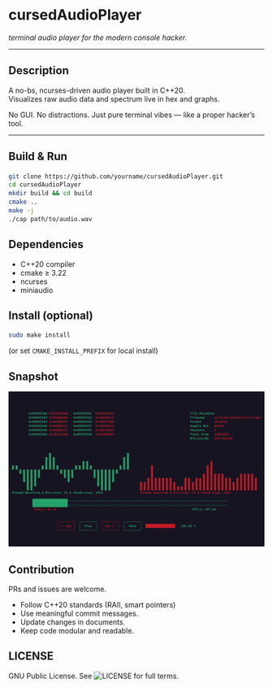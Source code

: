 # cursedAudioPlayer

*terminal audio player for the modern console hacker.*

---

## Description

A no-bs, ncurses-driven audio player built in C++20.  
Visualizes raw audio data and spectrum live in hex and graphs.

No GUI. No distractions. Just pure terminal vibes — like a proper hacker’s tool.

---

## Build & Run

```bash
git clone https://github.com/yourname/cursedAudioPlayer.git
cd cursedAudioPlayer
mkdir build && cd build
cmake ..
make -j
./cap path/to/audio.wav
```

## Dependencies
- C++20 compiler
- cmake ≥ 3.22
- ncurses
- miniaudio

## Install (optional)
```bash
sudo make install
```
(or set `CMAKE_INSTALL_PREFIX` for local install)

## Snapshot
![image](images/snap.png)

## Contribution
PRs and issues are welcome.
- Follow C++20 standards (RAII, smart pointers)
- Use meaningful commit messages.
- Update changes in documents.
- Keep code modular and readable.

## LICENSE
GNU Public License. See ![LICENSE](LICENSE) for full terms. 
